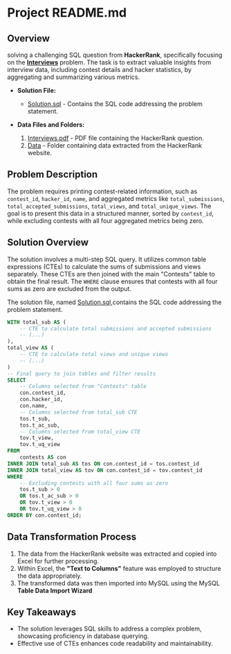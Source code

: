 # Project README.md

## Overview

solving a challenging SQL question from **HackerRank**, specifically focusing on the **[Interviews](https://www.hackerrank.com/challenges/interviews/problem)** problem. The task is to extract valuable insights from interview data, including contest details and hacker statistics, by aggregating and summarizing various metrics.

- **Solution File:**
  - [Solution.sql](Solution.sql) - Contains the SQL code addressing the problem statement.

- **Data Files and Folders:**
    1. [Interviews.pdf](question_interviews.pdf) - PDF file containing the HackerRank question.
    2. [Data](Data) - Folder containing data extracted from the HackerRank website.


## Problem Description

The problem requires printing contest-related information, such as `contest_id`, `hacker_id`, `name`, and aggregated metrics like `total_submissions`, `total_accepted_submissions`, `total_views`, and `total_unique_views`. The goal is to present this data in a structured manner, sorted by `contest_id`, while excluding contests with all four aggregated metrics being zero.

## Solution Overview

The solution involves a multi-step SQL query. It utilizes common table expressions (CTEs) to calculate the sums of submissions and views separately. These CTEs are then joined with the main "Contests" table to obtain the final result. The `WHERE` clause ensures that contests with all four sums as zero are excluded from the output.

The solution file, named [Solution.sql](Solution.sql),contains the SQL code addressing the problem statement.

```sql
WITH total_sub AS (
    -- CTE to calculate total submissions and accepted submissions
    -- (...)
),
total_view AS (
    -- CTE to calculate total views and unique views
    -- (...)
)
-- Final query to join tables and filter results
SELECT
    -- Columns selected from "Contests" table
    con.contest_id,
    con.hacker_id,
    con.name,
    -- Columns selected from total_sub CTE
    tos.t_sub,
    tos.t_ac_sub,
    -- Columns selected from total_view CTE
    tov.t_view,
    tov.t_uq_view
FROM
    contests AS con
INNER JOIN total_sub AS tos ON con.contest_id = tos.contest_id
INNER JOIN total_view AS tov ON con.contest_id = tov.contest_id
WHERE
    -- Excluding contests with all four sums as zero
    tos.t_sub > 0
    OR tos.t_ac_sub > 0
    OR tov.t_view > 0
    OR tov.t_uq_view > 0
ORDER BY con.contest_id;
```

## Data Transformation Process
1. The data from the HackerRank website was extracted and copied into Excel for further processing.
2. Within Excel, the **"Text to Columns"** feature was employed to structure the data appropriately.
3. The transformed data was then imported into MySQL using the MySQL **Table Data Import Wizard**

## Key Takeaways
- The solution leverages SQL skills to address a complex problem, showcasing proficiency in database querying.
- Effective use of CTEs enhances code readability and maintainability.

